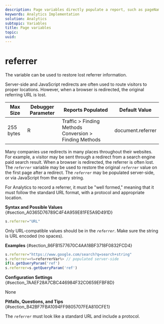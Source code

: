 ```yaml
---
description: Page variables directly populate a report, such as pageName, List Props, List Variables, and so on.
keywords: Analytics Implementation
solution: Analytics
subtopic: Variables
title: Page variables
topic:
uuid:
---
```


# referrer

The  variable can be used to restore lost referrer information.

<!-- 

referrer.xml

 -->

Server-side and JavaScript redirects are often used to route visitors to proper locations. However, when a browser is redirected, the original referring URL is lost.

|  Max Size  | Debugger Parameter  | Reports Populated  | Default Value  |
|---|---|---|---|
|  255 bytes  | R  | Traffic > Finding Methods Conversion > Finding Methods  | document.referrer  |

Many companies use redirects in many places throughout their websites. For example, a visitor may be sent through a redirect from a search engine paid search result. When a browser is redirected, the referrer is often lost. The *`referrer`* variable may be used to restore the original *`referrer`* value on the first page after a redirect. The *`referrer`* may be populated server-side, or via JavaScript from the query string.

For Analytics to record a referrer, it must be "well formed," meaning that it must follow the standard URL format, with a protocol and appropriate location.

**Syntax and Possible Values** {#section_A0365D76789C4F4A959E81FE5A9D491D}

```js
s.referrer="URL"
```

Only URL-compatible values should be in the *`referrer`*. Make sure the string is URL encoded (no spaces).

**Examples** {#section_86FB1577670C4AA18BF3718F0832FCD4}

```js
s.referrer="https://www.google.com/search?q=search+string" 
s.referrer=<%=referrerVar%> // populated server-side  
if(s.getQueryParam('ref') 
s.referrer=s.getQueryParam('ref') 

```

**Configuration Settings** {#section_7AAEF28A7CBC446984F32C0659EFBF8D}

None

**Pitfalls, Questions, and Tips** {#section_B42BF7FBA1094FF9805707FEA810CFE1}

The *`referrer`* must look like a standard URL and include a protocol.
